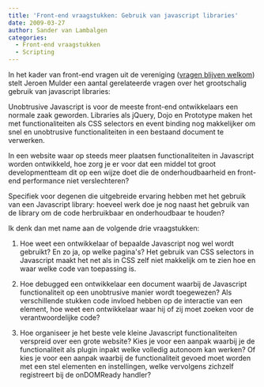 ```yaml
---
title: 'Front-end vraagstukken: Gebruik van javascript libraries'
date: 2009-03-27
author: Sander van Lambalgen
categories: 
  - Front-end vraagstukken
  - Scripting
---
```

In het kader van front-end vragen uit de vereniging ([vragen blijven welkom](/contact)) stelt Jeroen Mulder een aantal gerelateerde vragen over het grootschalig gebruik van javascript libraries:

Unobtrusive Javascript is voor de meeste front-end ontwikkelaars een normale zaak geworden. Libraries als jQuery, Dojo en Prototype maken het met functionaliteiten als CSS selectors en event binding nog makkelijker om snel en unobtrusive functionaliteiten in een bestaand document te verwerken.

In een website waar op steeds meer plaatsen functionaliteiten in Javascript worden ontwikkeld, hoe zorg je er voor dat een middel tot groot developmentteam dit op een wijze doet die de onderhoudbaarheid en front-end performance niet verslechteren?

Specifiek voor degenen die uitgebreide ervaring hebben met het gebruik van een Javascript library: hoeveel werk doe je nog naast het gebruik van de library om de code herbruikbaar en onderhoudbaar te houden?

Ik denk dan met name aan de volgende drie vraagstukken:

1. Hoe weet een ontwikkelaar of bepaalde Javascript nog wel wordt gebruikt? En zo ja, op welke pagina's? Het gebruik van CSS selectors in Javascript maakt het net als in CSS zelf niet makkelijk om te zien hoe en waar welke code van toepassing is.

2. Hoe debugged een ontwikkelaar een document waarbij de Javascript functionaliteit op een unobtrusive manier wordt toegewezen? Als verschillende stukken code invloed hebben op de interactie van een element, hoe weet een ontwikkelaar waar hij of zij moet zoeken voor de verantwoordelijke code?

3. Hoe organiseer je het beste vele kleine Javascript functionaliteiten verspreid over een grote website? Kies je voor een aanpak waarbij je de functionaliteit als plugin inpakt welke volledig autonoom kan werken? Of kies je voor een aanpak waarbij de functionaliteit gevoed moet worden met een stel elementen en instellingen, welke vervolgens zichzelf registreert bij de onDOMReady handler?
